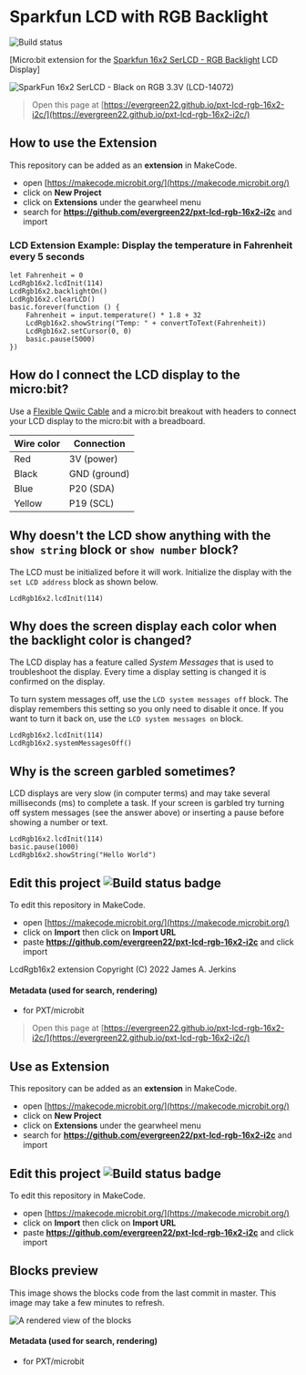 # Sparkfun LCD with RGB Backlight

![Build status](https://github.com/evergreen22/pxt-lcd-rgb-16x2-i2c/workflows/MakeCode/badge.svg) 

[Micro:bit extension for the [Sparkfun 16x2 SerLCD - RGB Backlight](https://www.sparkfun.com/products/16396) LCD Display]

![SparkFun 16x2 SerLCD - Black on RGB 3.3V (LCD-14072)](https://cdn.sparkfun.com//assets/parts/1/5/1/2/2/16396-SparkFun_16x2_SerLCD_-_RGB_Backlight__Qwiic_-05.jpg)

> Open this page at [https://evergreen22.github.io/pxt-lcd-rgb-16x2-i2c/](https://evergreen22.github.io/pxt-lcd-rgb-16x2-i2c/)

## How to use the Extension

This repository can be added as an **extension** in MakeCode.

* open [https://makecode.microbit.org/](https://makecode.microbit.org/)
* click on **New Project**
* click on **Extensions** under the gearwheel menu
* search for **https://github.com/evergreen22/pxt-lcd-rgb-16x2-i2c** and import

### LCD Extension Example: Display the temperature in Fahrenheit every 5 seconds

```blocks
let Fahrenheit = 0
LcdRgb16x2.lcdInit(114)
LcdRgb16x2.backlightOn()
LcdRgb16x2.clearLCD()
basic.forever(function () {
    Fahrenheit = input.temperature() * 1.8 + 32
    LcdRgb16x2.showString("Temp: " + convertToText(Fahrenheit))
    LcdRgb16x2.setCursor(0, 0)
    basic.pause(5000)
})
```

## How do I connect the LCD display to the micro:bit?

Use a [Flexible Qwiic Cable](https://www.sparkfun.com/products/17912) and a micro:bit breakout with headers to connect your LCD display to the micro:bit with a breadboard.

Wire color | Connection
-----------|---------------
Red        | 3V (power)
Black      | GND (ground)
Blue       | P20 (SDA)
Yellow     | P19 (SCL)

## Why doesn't the LCD show anything with the `show string` block or `show number` block?

The LCD must be initialized before it will work. Initialize the display with the `set LCD address` block as shown below.

```blocks
LcdRgb16x2.lcdInit(114)
```

## Why does the screen display each color when the backlight color is changed?

The LCD display has a feature called *System Messages* that is used to troubleshoot the display. Every time a display setting is changed it is confirmed on the display.

To turn system messages off, use the `LCD system messages off` block. The display remembers this setting so you only need to disable it once. If you want to turn it back on, use the `LCD system messages on` block.

```blocks
LcdRgb16x2.lcdInit(114)
LcdRgb16x2.systemMessagesOff()
```

## Why is the screen garbled sometimes?

LCD displays are very slow (in computer terms) and may take several milliseconds (ms) to complete a task. If your screen is garbled try turning off system messages (see the answer above) or inserting a pause before showing a number or text.

```blocks
LcdRgb16x2.lcdInit(114)
basic.pause(1000)
LcdRgb16x2.showString("Hello World")
```

## Edit this project ![Build status badge](https://github.com/evergreen22/pxt-lcd-rgb-16x2-i2c/workflows/MakeCode/badge.svg)

To edit this repository in MakeCode.

* open [https://makecode.microbit.org/](https://makecode.microbit.org/)
* click on **Import** then click on **Import URL**
* paste **https://github.com/evergreen22/pxt-lcd-rgb-16x2-i2c** and click import

LcdRgb16x2 extension Copyright (C) 2022 James A. Jerkins

#### Metadata (used for search, rendering)

* for PXT/microbit
<script src="https://makecode.com/gh-pages-embed.js"></script><script>makeCodeRender("{{ site.makecode.home_url }}", "{{ site.github.owner_name }}/{{ site.github.repository_name }}");</script>



> Open this page at [https://evergreen22.github.io/pxt-lcd-rgb-16x2-i2c/](https://evergreen22.github.io/pxt-lcd-rgb-16x2-i2c/)

## Use as Extension

This repository can be added as an **extension** in MakeCode.

* open [https://makecode.microbit.org/](https://makecode.microbit.org/)
* click on **New Project**
* click on **Extensions** under the gearwheel menu
* search for **https://github.com/evergreen22/pxt-lcd-rgb-16x2-i2c** and import

## Edit this project ![Build status badge](https://github.com/evergreen22/pxt-lcd-rgb-16x2-i2c/workflows/MakeCode/badge.svg)

To edit this repository in MakeCode.

* open [https://makecode.microbit.org/](https://makecode.microbit.org/)
* click on **Import** then click on **Import URL**
* paste **https://github.com/evergreen22/pxt-lcd-rgb-16x2-i2c** and click import

## Blocks preview

This image shows the blocks code from the last commit in master.
This image may take a few minutes to refresh.

![A rendered view of the blocks](https://github.com/evergreen22/pxt-lcd-rgb-16x2-i2c/raw/master/.github/makecode/blocks.png)

#### Metadata (used for search, rendering)

* for PXT/microbit
<script src="https://makecode.com/gh-pages-embed.js"></script><script>makeCodeRender("{{ site.makecode.home_url }}", "{{ site.github.owner_name }}/{{ site.github.repository_name }}");</script>
